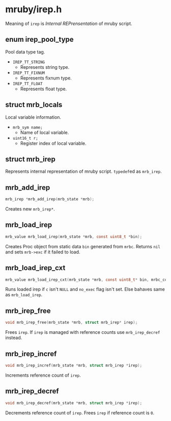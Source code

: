 # mruby/irep.h
Meaning of `irep` is *Internal REPrensentation* of mruby script.

## enum irep_pool_type
Pool data type tag.
* `IREP_TT_STRING`
  * Represents string type.
* `IREP_TT_FIXNUM`
  * Represents fixnum type.
* `IREP_TT_FLOAT`
  * Represents float type.

## struct mrb_locals
Local variable information.
* `mrb_sym name;`
  * Name of local variable.
* `uint16_t r;`
  * Register index of local variable.

## struct mrb_irep
Represents internal representation of mruby script.
`typedef`ed as `mrb_irep`.

## mrb_add_irep
```C
mrb_irep *mrb_add_irep(mrb_state *mrb);
```
Creates new `mrb_irep*`.

## mrb_load_irep
```C
mrb_value mrb_load_irep(mrb_state *mrb, const uint8_t *bin);
```
Creates Proc object from static data `bin` generated from `mrbc`.
Returns `nil` and sets `mrb->exc`  if it failed to load.

## mrb_load_irep_cxt
```C
mrb_value mrb_load_irep_cxt(mrb_state *mrb, const uint8_t* bin, mrbc_context *c);
```
Runs loaded irep if `c` isn't `NULL` and `no_exec` flag isn't set.
Else bahaves same as `mrb_load_irep`.

## mrb_irep_free
```C
void mrb_irep_free(mrb_state *mrb, struct mrb_irep* irep);
```
Frees `irep`.
If `irep` is managed with reference counts use `mrb_irep_decref` instead.

## mrb_irep_incref
```C
void mrb_irep_incref(mrb_state *mrb, struct mrb_irep *irep);
```
Increments reference count of `irep`.

## mrb_irep_decref
```C
void mrb_irep_decref(mrb_state *mrb, struct mrb_irep *irep);
```
Decrements reference count of `irep`.
Frees `irep` if reference count is `0`.
